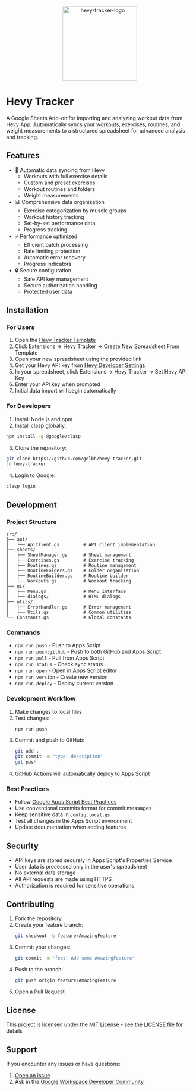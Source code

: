 <p align="center">
  <img src="https://github.com/user-attachments/assets/453f832f-77aa-4306-832f-fae72623e741" alt="hevy-tracker-logo" width="200" style="max-width: 50%; margin-top: 20px;" />
</p>

# Hevy Tracker

A Google Sheets Add-on for importing and analyzing workout data from Hevy App. Automatically syncs your workouts, exercises, routines, and weight measurements to a structured spreadsheet for advanced analysis and tracking.

## Features

- 🔄 Automatic data syncing from Hevy
  - Workouts with full exercise details
  - Custom and preset exercises
  - Workout routines and folders
  - Weight measurements
- 📊 Comprehensive data organization
  - Exercise categorization by muscle groups
  - Workout history tracking
  - Set-by-set performance data
  - Progress tracking
- ⚡ Performance optimized
  - Efficient batch processing
  - Rate limiting protection
  - Automatic error recovery
  - Progress indicators
- 🔒 Secure configuration
  - Safe API key management
  - Secure authorization handling
  - Protected user data

## Installation

### For Users

1. Open the [Hevy Tracker Template](https://docs.google.com/spreadsheets/d/1i0g1h1oBrwrw-L4-BW0YUHeZ50UATcehNrg2azkcyXk/)
2. Click Extensions → Hevy Tracker → Create New Spreadsheet From Template
3. Open your new spreadsheet using the provided link
4. Get your Hevy API key from [Hevy Developer Settings](https://hevy.com/settings?developer)
5. In your spreadsheet, click Extensions → Hevy Tracker → Set Hevy API Key
6. Enter your API key when prompted
7. Initial data import will begin automatically

### For Developers

1. Install Node.js and npm
2. Install clasp globally:

```bash
npm install -g @google/clasp
```

3. Clone the repository:

```bash
git clone https://github.com/gelbh/hevy-tracker.git
cd hevy-tracker
```

4. Login to Google:

```bash
clasp login
```

## Development

### Project Structure

```
src/
├── api/
│   └── ApiClient.gs         # API client implementation
├── sheets/
│   ├── SheetManager.gs      # Sheet management
│   ├── Exercises.gs         # Exercise tracking
│   ├── Routines.gs          # Routine management
│   ├── RoutineFolders.gs    # Folder organization
│   ├── RoutineBuilder.gs    # Routine builder
│   └── Workouts.gs          # Workout tracking
├── ui/
│   ├── Menu.gs              # Menu interface
│   └── dialogs/             # HTML dialogs
├── utils/
│   ├── ErrorHandler.gs      # Error management
│   └── Utils.gs             # Common utilities
└── Constants.gs             # Global constants
```

### Commands

- `npm run push` - Push to Apps Script
- `npm run push:github` - Push to both GitHub and Apps Script
- `npm run pull` - Pull from Apps Script
- `npm run status` - Check sync status
- `npm run open` - Open in Apps Script editor
- `npm run version` - Create new version
- `npm run deploy` - Deploy current version

### Development Workflow

1. Make changes to local files
2. Test changes:
   ```bash
   npm run push
   ```
3. Commit and push to GitHub:
   ```bash
   git add .
   git commit -m "type: description"
   git push
   ```
4. GitHub Actions will automatically deploy to Apps Script

### Best Practices

- Follow [Google Apps Script Best Practices](https://developers.google.com/apps-script/practices)
- Use conventional commits format for commit messages
- Keep sensitive data in `config.local.gs`
- Test all changes in the Apps Script environment
- Update documentation when adding features

## Security

- API keys are stored securely in Apps Script's Properties Service
- User data is processed only in the user's spreadsheet
- No external data storage
- All API requests are made using HTTPS
- Authorization is required for sensitive operations

## Contributing

1. Fork the repository
2. Create your feature branch:
   ```bash
   git checkout -b feature/AmazingFeature
   ```
3. Commit your changes:
   ```bash
   git commit -m 'feat: Add some AmazingFeature'
   ```
4. Push to the branch:
   ```bash
   git push origin feature/AmazingFeature
   ```
5. Open a Pull Request

## License

This project is licensed under the MIT License - see the [LICENSE](LICENSE) file for details

## Support

If you encounter any issues or have questions:

1. [Open an issue](https://github.com/gelbh/hevy-tracker/issues)
2. Ask in the [Google Workspace Developer Community](https://developers.google.com/apps-script/community)
